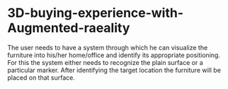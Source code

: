 # 3D-buying-experience-with-Augmented-raeality
The user needs to have a system through which he can visualize the furniture into his/her home/office and identify its appropriate positioning. For this the system either needs to recognize the plain surface or a particular marker. After identifying the target location the furniture will be placed on that surface.

